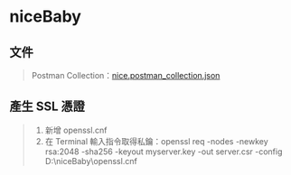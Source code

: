 # niceBaby

## 文件
> Postman Collection：[nice.postman_collection.json](_doc/nice.postman_collection.json)

## 產生 SSL 憑證
> 1. 新增 openssl.cnf
> 2. 在 Terminal 輸入指令取得私鑰：openssl req -nodes -newkey rsa:2048 -sha256 -keyout myserver.key -out server.csr -config D:\niceBaby\openssl.cnf